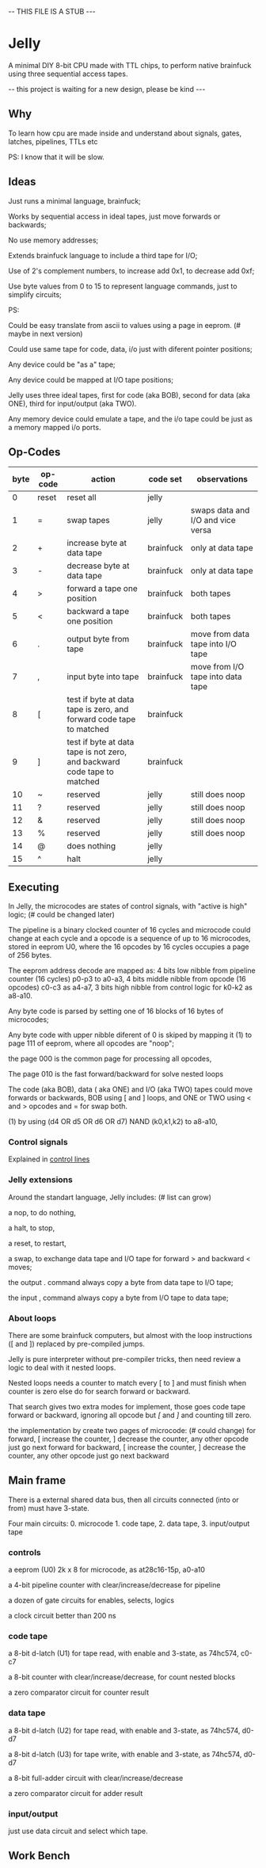 -- THIS FILE IS A STUB ---

# Jelly

A minimal DIY 8-bit CPU made with TTL chips, to perform native brainfuck using three sequential access tapes.


-- this project is waiting for a new design, please be kind ---


## Why

To learn how cpu are made inside and understand about signals, gates, latches, pipelines, TTLs etc

PS: I know that it will be slow.

## Ideas

Just runs a minimal language, brainfuck;

Works by sequential access in ideal tapes, just move forwards or backwards;

No use memory addresses;

Extends brainfuck language to include a third tape for I/O;

Use of 2's complement numbers, to increase add 0x1, to decrease add 0xf;

Use byte values from 0 to 15 to represent language commands, just to simplify circuits;

PS:

Could be easy translate from ascii to values using a page in eeprom. (# maybe in next version)

Could use same tape for code, data, i/o just with diferent pointer positions;

Any device could be "as a" tape;

Any device could be mapped at I/O tape positions;

Jelly uses three ideal tapes, first for code (aka BOB),  second for data (aka ONE), third for input/output (aka TWO).

Any memory device could emulate a tape, and the i/o tape could be just as a memory mapped i/o ports.

## Op-Codes

| byte | op-code | action | code set | observations |
| --- | --- | --- | --- | --- |
| 0 | reset | reset all | jelly | |
| 1 | \= | swap tapes | jelly | swaps data and I/O and vice versa |
| 2 | \+ | increase byte at data tape | brainfuck | only at data tape |
| 3 | \- | decrease byte at data tape | brainfuck | only at data tape |
| 4 | \> | forward a tape one position | brainfuck | both tapes |
| 5 | \< | backward a tape one position | brainfuck | both tapes |
| 6 | \. | output byte from tape | brainfuck | move from data tape into I/O tape |
| 7 | \, | input byte into tape | brainfuck | move from I/O tape into data tape |
| 8 | \[ | test if byte at data tape is zero, and forward code tape to matched | brainfuck | |
| 9 | \] | test if byte at data tape is not zero, and backward code tape to matched | brainfuck | |
| 10 | \~ | reserved | jelly | still does noop |
| 11 | \? | reserved | jelly | still does noop |
| 12 | \& | reserved | jelly | still does noop |
| 13 | \% | reserved | jelly | still does noop |
| 14 | \@  | does nothing | jelly | |
| 15 | \^ | halt | jelly | |
  
## Executing

In Jelly, the microcodes are states of control signals, with "active is high" logic; (# could be changed later) 

The pipeline is a binary clocked counter of 16 cycles and microcode could change at each cycle and a opcode is a sequence of up to 16 microcodes, stored in eeprom U0, where the 16 opcodes by 16 cycles occupies a page of 256 bytes.

The eeprom address decode are mapped as: 4 bits low nibble from pipeline counter (16 cycles) p0-p3 to a0-a3, 4 bits middle nibble from opcode (16 opcodes) c0-c3 as a4-a7, 3 bits high nibble from control logic for k0-k2 as a8-a10.

Any byte code is parsed by setting one of 16 blocks of 16 bytes of microcodes;

Any byte code with upper nibble diferent of 0 is skiped by mapping it (1) to page 111 of eeprom, where all opcodes are "noop";

the page 000 is the common page for processing all opcodes,

The page 010 is the fast forward/backward for solve nested loops

The code (aka BOB), data ( aka ONE) and I/O (aka TWO) tapes could move forwards or backwards, BOB using \[ and \] loops, and ONE or TWO using \< and \> opcodes and \= for swap both.

(1) by using (d4 OR d5 OR d6 OR d7) NAND (k0,k1,k2) to a8-a10,

### Control signals

Explained in [control lines](controllines.md)

### Jelly extensions

Around the standart language, Jelly includes: (# list can grow)

  a nop, to do nothing,
  
  a halt, to stop,
  
  a reset, to restart,
  
  a swap, to exchange data tape and I/O tape for forward \> and backward \< moves;
  
  the output \. command always copy a byte from data tape to I/O tape;
  
  the input \, command always copy a byte from I/O tape to data tape;

### About loops

There are some brainfuck computers, but almost with the loop instructions (\[ and \]) replaced by pre-compiled jumps. 

Jelly is pure interpreter without pre-compiler tricks, then need review a logic to deal with it nested loops.

Nested loops needs a counter to match every \[ to \] and must finish when counter is zero else do for search forward or backward.

That search gives two extra modes for implement, those goes code tape forward or backward, ignoring all opcode but *\[* and *\]* and counting till zero.

the implementation by create two pages of microcode: (# could change)
        for forward, \[ increase the counter, \] decrease the counter, any other opcode just go next forward
        for backward, \[ increase the counter, \] decrease the counter, any other opcode just go next backward
        
## Main frame

There is a external shared data bus, then all circuits connected (into or from) must have 3-state.

Four main circuits: 0. microcode 1. code tape, 2. data tape, 3. input/output tape

### controls

a eeprom (U0) 2k x 8 for microcode, as at28c16-15p, a0-a10

a 4-bit pipeline counter with clear/increase/decrease for pipeline
        
a dozen of gate circuits for enables, selects, logics

a clock circuit better than 200 ns

### code tape

a 8-bit d-latch (U1) for tape read, with enable and 3-state, as 74hc574, c0-c7
 
a 8-bit counter with clear/increase/decrease, for count nested blocks

a zero comparator circuit for counter result

### data tape 

a 8-bit d-latch (U2) for tape read, with enable and 3-state, as 74hc574, d0-d7

a 8-bit d-latch (U3) for tape write, with enable and 3-state, as 74hc574, d0-d7

a 8-bit full-adder circuit with clear/increase/decrease

a zero comparator circuit for adder result

### input/output

just use data circuit and select which tape. 

## Work Bench



